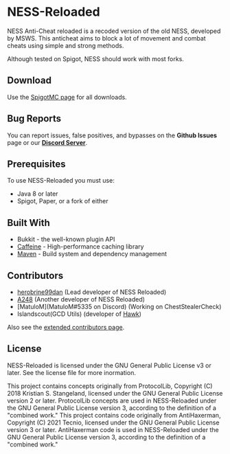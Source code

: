 # NESS-Reloaded
NESS Anti-Cheat reloaded is a recoded version of the old NESS, developed by MSWS.
This anticheat aims to block a lot of movement and combat cheats using simple and strong methods.

Although tested on Spigot, NESS should work with most forks.

## Download

Use the [SpigotMC page](https://www.spigotmc.org/resources/ness-anti-cheat-reloaded.75887/) for all downloads.

## Bug Reports
You can report issues, false positives, and bypasses on the **Github Issues** page or our **[Discord Server](https://discord.gg/63JGnay)**.

## Prerequisites
To use NESS-Reloaded you must use:

* Java 8 or later
* Spigot, Paper, or a fork of either

## Built With
* Bukkit - the well-known plugin API
* [Caffeine](https://github.com/ben-manes/caffeine) - High-performance caching library
* [Maven](https://maven.apache.org/) - Build system and dependency management

## Contributors
 - [herobrine99dan](https://github.com/herobrine99dan) (Lead developer of NESS Reloaded)
 - [A248](https://github.com/A248) (Another developer of NESS Reloaded)
 - [MatuloM](MatuloM#5335 on Discord) (Working on ChestStealerCheck)
 - Islandscout(GCD Utils) (developer of [Hawk](https://github.com/HawkAnticheat/Hawk))
 
Also see the [extended contributors page](https://github.com/herobrine99dan/NESS-Reloaded/graphs/contributors).

## License

NESS-Reloaded is licensed under the GNU General Public License v3 or later. See the license file for more inormation.

This project contains concepts originally from ProtocolLib, Copyright (C) 2018 Kristian S. Stangeland, licensed under the GNU General Public License version 2 or later. ProtocolLib concepts are used in NESS-Reloaded under the GNU General Public License version 3, according to the definition of a "combined work."
This project contains code originally from AntiHaxerman, Copyright (C) 2021 Tecnio, licensed under the GNU General Public License version 3 or later. AntiHaxerman code is used in NESS-Reloaded under the GNU General Public License version 3, according to the definition of a "combined work."
